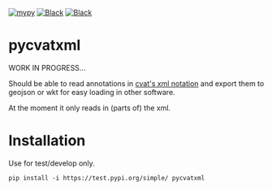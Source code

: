 [![mypy](https://github.com/rharkes/pycvatxml/actions/workflows/mypy.yml/badge.svg)](https://github.com/rharkes/pycvatxml/actions/workflows/mypy.yml)
[![Black](https://github.com/rharkes/pycvatxml/actions/workflows/black.yml/badge.svg)](https://github.com/rharkes/pycvatxml/actions/workflows/black.yml)
[![Black](https://github.com/rharkes/pycvatxml/actions/workflows/pytest.yml/badge.svg)](https://github.com/rharkes/pycvatxml/actions/workflows/pytest.yml)

# pycvatxml
WORK IN PROGRESS...

Should be able to read annotations in [cvat's xml notation](https://opencv.github.io/cvat/docs/manual/advanced/xml_format/) and export them to geojson or wkt for easy loading in other software.

At the moment it only reads in (parts of) the xml. 

# Installation
Use for test/develop only.

`pip install -i https://test.pypi.org/simple/ pycvatxml`